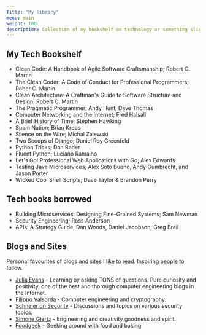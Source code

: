 ```yaml
---
Title: "My library"
menu: main
weight: 100
description: Collection of my bookshelf on technology or something slightly related.
---
```


## My Tech Bookshelf

* Clean Code: A Handbook of Agile Software Craftsmanship; Robert C. Martin
* The Clean Coder: A Code of Conduct for Professional Programmers; Rober C. 
Martin
* Clean Architecture: A Craftman's Guide to Software Structure and Design; 
Robert C. Martin
* The Pragmatic Programmer; Andy Hunt, Dave Thomas
* Computer Networking and the Internet; Fred Halsall
* A Brief History of Time; Stephen Hawking
* Spam Nation; Brian Krebs
* Silence on the Wire; Michal Zalewski
* Two Scoops of Django; Daniel Roy Greenfeld
* Python Tricks; Dan Bader
* Fluent Python; Luciano Ramalho
* Let's Go! Professional Web Applications with Go; Alex Edwards
* Testing Java Microservices; Alex Soto Bueno, Andy Gumbrecht, and Jason Porter
* Wicked Cool Shell Scripts; Dave Taylor & Brandon Perry

## Tech books borrowed

* Building Microservices: Designing Fine-Grained Systems; Sam Newman
* Security Engineering; Ross Anderson
* APIs: A Strategy Guide; Dan Woods, Daniel Jacobson, Greg Brail

## Blogs and Sites

Personal favourites of blogs and sites I like to read. Inspiring people to follow.
 
* [Julia Evans](https://jvns.ca/) - Learning by asking TONS of questions. Pure curiosity and positivity, one of the best and thorough computer engineering blogs in the Internet.
* [Filippo Valsorda](https://words.filippo.io/) - Computer engineering and cryptography.
* [Schneier on Security](https://www.schneier.com/) - Discussions and topics on various security topics. 
* [Simone Giertz](https://www.youtube.com/simonegiertz) - Engineering and creativity goodness and spirit.
* [Foodgeek](https://foodgeek.dk/en/) - Geeking around with food and baking.

